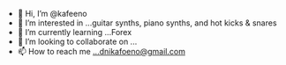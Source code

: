 - 👋 Hi, I’m @kafeeno
- 👀 I’m interested in ...guitar synths, piano synths, and hot kicks & snares
- 🌱 I’m currently learning ...Forex
- 💞️ I’m looking to collaborate on ...
- 📫 How to reach me ...dnikafoeno@gmail.com

<!---
kafeeno/kafeeno is a ✨ special ✨ repository because its `README.md` (this file) appears on your GitHub profile.
You can click the Preview link to take a look at your changes.
--->
